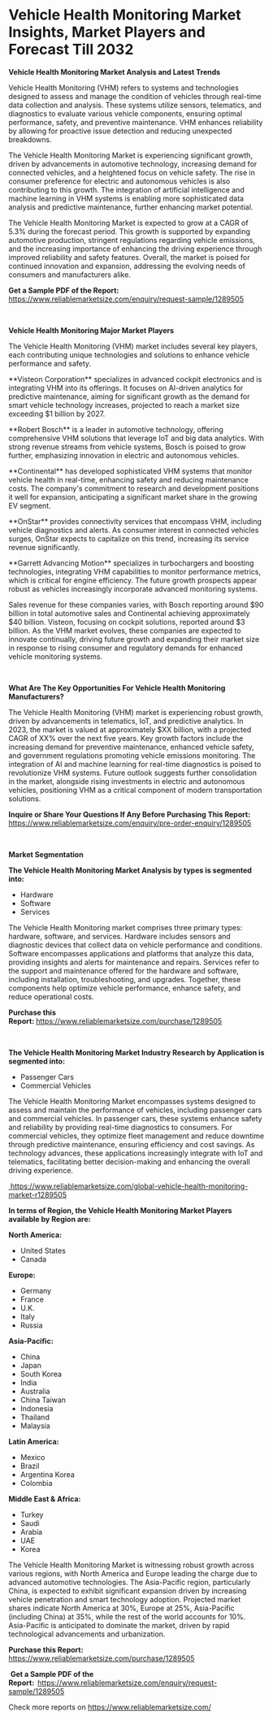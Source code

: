 <p><h1>Vehicle Health Monitoring Market Insights, Market Players and Forecast Till 2032</h1></p><p><strong>Vehicle Health Monitoring Market Analysis and Latest Trends</strong></p>
<p><p>Vehicle Health Monitoring (VHM) refers to systems and technologies designed to assess and manage the condition of vehicles through real-time data collection and analysis. These systems utilize sensors, telematics, and diagnostics to evaluate various vehicle components, ensuring optimal performance, safety, and preventive maintenance. VHM enhances reliability by allowing for proactive issue detection and reducing unexpected breakdowns.</p><p>The Vehicle Health Monitoring Market is experiencing significant growth, driven by advancements in automotive technology, increasing demand for connected vehicles, and a heightened focus on vehicle safety. The rise in consumer preference for electric and autonomous vehicles is also contributing to this growth. The integration of artificial intelligence and machine learning in VHM systems is enabling more sophisticated data analysis and predictive maintenance, further enhancing market potential.</p><p>The Vehicle Health Monitoring Market is expected to grow at a CAGR of 5.3% during the forecast period. This growth is supported by expanding automotive production, stringent regulations regarding vehicle emissions, and the increasing importance of enhancing the driving experience through improved reliability and safety features. Overall, the market is poised for continued innovation and expansion, addressing the evolving needs of consumers and manufacturers alike.</p></p>
<p><strong>Get a Sample PDF of the Report:&nbsp;</strong> <a href="https://www.reliablemarketsize.com/enquiry/request-sample/1289505?utm_campaign=2453&utm_medium=2&utm_source=Github&utm_content=ia&utm_term=30032025&utm_id=vehicle-health-monitoring">https://www.reliablemarketsize.com/enquiry/request-sample/1289505</a></p>
<p>&nbsp;</p>
<p><strong>Vehicle Health Monitoring Major Market Players</strong></p>
<p><p>The Vehicle Health Monitoring (VHM) market includes several key players, each contributing unique technologies and solutions to enhance vehicle performance and safety. </p><p>**Visteon Corporation** specializes in advanced cockpit electronics and is integrating VHM into its offerings. It focuses on AI-driven analytics for predictive maintenance, aiming for significant growth as the demand for smart vehicle technology increases, projected to reach a market size exceeding $1 billion by 2027. </p><p>**Robert Bosch** is a leader in automotive technology, offering comprehensive VHM solutions that leverage IoT and big data analytics. With strong revenue streams from vehicle systems, Bosch is poised to grow further, emphasizing innovation in electric and autonomous vehicles.</p><p>**Continental** has developed sophisticated VHM systems that monitor vehicle health in real-time, enhancing safety and reducing maintenance costs. The company's commitment to research and development positions it well for expansion, anticipating a significant market share in the growing EV segment.</p><p>**OnStar** provides connectivity services that encompass VHM, including vehicle diagnostics and alerts. As consumer interest in connected vehicles surges, OnStar expects to capitalize on this trend, increasing its service revenue significantly.</p><p>**Garrett Advancing Motion** specializes in turbochargers and boosting technologies, integrating VHM capabilities to monitor performance metrics, which is critical for engine efficiency. The future growth prospects appear robust as vehicles increasingly incorporate advanced monitoring systems.</p><p>Sales revenue for these companies varies, with Bosch reporting around $90 billion in total automotive sales and Continental achieving approximately $40 billion. Visteon, focusing on cockpit solutions, reported around $3 billion. As the VHM market evolves, these companies are expected to innovate continually, driving future growth and expanding their market size in response to rising consumer and regulatory demands for enhanced vehicle monitoring systems.</p></p>
<p>&nbsp;</p>
<p><strong>What Are The Key Opportunities For Vehicle Health Monitoring Manufacturers?</strong></p>
<p><p>The Vehicle Health Monitoring (VHM) market is experiencing robust growth, driven by advancements in telematics, IoT, and predictive analytics. In 2023, the market is valued at approximately $XX billion, with a projected CAGR of XX% over the next five years. Key growth factors include the increasing demand for preventive maintenance, enhanced vehicle safety, and government regulations promoting vehicle emissions monitoring. The integration of AI and machine learning for real-time diagnostics is poised to revolutionize VHM systems. Future outlook suggests further consolidation in the market, alongside rising investments in electric and autonomous vehicles, positioning VHM as a critical component of modern transportation solutions.</p></p>
<p><strong>Inquire or Share Your Questions If Any Before Purchasing This Report:</strong> <a href="https://www.reliablemarketsize.com/enquiry/pre-order-enquiry/1289505?utm_campaign=2453&utm_medium=2&utm_source=Github&utm_content=ia&utm_term=30032025&utm_id=vehicle-health-monitoring">https://www.reliablemarketsize.com/enquiry/pre-order-enquiry/1289505</a></p>
<p>&nbsp;</p>
<p><strong>Market Segmentation</strong></p>
<p><strong>The Vehicle Health Monitoring Market Analysis by types is segmented into:</strong></p>
<p><ul><li>Hardware</li><li>Software</li><li>Services</li></ul></p>
<p><p>The Vehicle Health Monitoring market comprises three primary types: hardware, software, and services. Hardware includes sensors and diagnostic devices that collect data on vehicle performance and conditions. Software encompasses applications and platforms that analyze this data, providing insights and alerts for maintenance and repairs. Services refer to the support and maintenance offered for the hardware and software, including installation, troubleshooting, and upgrades. Together, these components help optimize vehicle performance, enhance safety, and reduce operational costs.</p></p>
<p><strong>Purchase this Report:&nbsp;</strong><a href="https://www.reliablemarketsize.com/purchase/1289505?utm_campaign=2453&utm_medium=2&utm_source=Github&utm_content=ia&utm_term=30032025&utm_id=vehicle-health-monitoring">https://www.reliablemarketsize.com/purchase/1289505</a></p>
<p>&nbsp;</p>
<p><strong>The Vehicle Health Monitoring Market Industry Research by Application is segmented into:</strong></p>
<p><ul><li>Passenger Cars</li><li>Commercial Vehicles</li></ul></p>
<p><p>The Vehicle Health Monitoring Market encompasses systems designed to assess and maintain the performance of vehicles, including passenger cars and commercial vehicles. In passenger cars, these systems enhance safety and reliability by providing real-time diagnostics to consumers. For commercial vehicles, they optimize fleet management and reduce downtime through predictive maintenance, ensuring efficiency and cost savings. As technology advances, these applications increasingly integrate with IoT and telematics, facilitating better decision-making and enhancing the overall driving experience.</p></p>
<p><a href="https://www.reliablemarketsize.com/global-vehicle-health-monitoring-market-r1289505?utm_campaign=2453&utm_medium=2&utm_source=Github&utm_content=ia&utm_term=30032025&utm_id=vehicle-health-monitoring">&nbsp;https://www.reliablemarketsize.com/global-vehicle-health-monitoring-market-r1289505</a></p>
<p><strong>In terms of Region, the Vehicle Health Monitoring Market Players available by Region are:</strong></p>
<p>
    <p> <strong> North America: </strong>
        <ul>
            <li>United States</li>
            <li>Canada</li>
        </ul>
        </p> 
    <p> <strong> Europe: </strong>
        <ul>
            <li>Germany</li>
            <li>France</li>
            <li>U.K.</li>
            <li>Italy</li>
            <li>Russia</li>
        </ul>
        </p> 
    <p> <strong> Asia-Pacific: </strong>
        <ul>
            <li>China</li>
            <li>Japan</li>
            <li>South Korea</li>
            <li>India</li>
            <li>Australia</li>
            <li>China Taiwan</li>
            <li>Indonesia</li>
            <li>Thailand</li>
            <li>Malaysia</li>
        </ul>
        </p> 
    <p> <strong> Latin America: </strong>
        <ul>
            <li>Mexico</li>
            <li>Brazil</li>
            <li>Argentina Korea</li>
            <li>Colombia</li>
        </ul>
        </p> 
    <p> <strong> Middle East & Africa: </strong>
        <ul>
            <li>Turkey</li>
            <li>Saudi</li>
            <li>Arabia</li>
            <li>UAE</li>
            <li>Korea</li>
        </ul>
    </p>
    </p>
<p><p>The Vehicle Health Monitoring Market is witnessing robust growth across various regions, with North America and Europe leading the charge due to advanced automotive technologies. The Asia-Pacific region, particularly China, is expected to exhibit significant expansion driven by increasing vehicle penetration and smart technology adoption. Projected market shares indicate North America at 30%, Europe at 25%, Asia-Pacific (including China) at 35%, while the rest of the world accounts for 10%. Asia-Pacific is anticipated to dominate the market, driven by rapid technological advancements and urbanization.</p></p>
<p><strong>Purchase this Report: </strong><a href="https://www.reliablemarketsize.com/purchase/1289505?utm_campaign=2453&utm_medium=2&utm_source=Github&utm_content=ia&utm_term=30032025&utm_id=vehicle-health-monitoring">https://www.reliablemarketsize.com/purchase/1289505</a></p>
<p>&nbsp;<strong>Get a Sample PDF of the Report:&nbsp;&nbsp;</strong><a href="https://www.reliablemarketsize.com/enquiry/request-sample/1289505?utm_campaign=2453&utm_medium=2&utm_source=Github&utm_content=ia&utm_term=30032025&utm_id=vehicle-health-monitoring">https://www.reliablemarketsize.com/enquiry/request-sample/1289505</a></p>
<p><strong></strong></p>
<p>Check more reports on <a href="https://www.reliablemarketsize.com/?utm_campaign=2453&utm_medium=2&utm_source=Github&utm_content=ia&utm_term=30032025&utm_id=vehicle-health-monitoring">https://www.reliablemarketsize.com/</a></p>